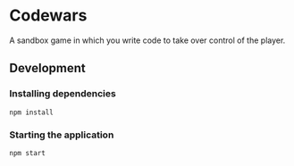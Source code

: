 # Codewars

A sandbox game in which you write code to take over control of the player.

## Development

### Installing dependencies

`npm install`

### Starting the application

`npm start`